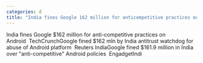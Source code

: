 ```yaml
---
categories: d
title: "India fines Google 162 million for anticompetitive practices on Android  TechCrunch"
---
```

India fines Google $162 million for anti-competitive practices on Android&nbsp;&nbsp;TechCrunchGoogle fined $162 mln by India antitrust watchdog for abuse of Android platform&nbsp;&nbsp;Reuters IndiaGoogle fined $161.9 million in India over "anti-competitive" Android policies&nbsp;&nbsp;EngadgetIndi